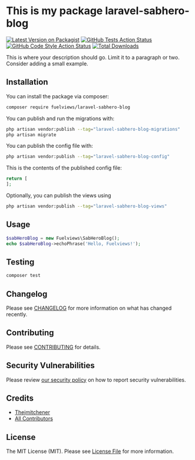 # This is my package laravel-sabhero-blog

[![Latest Version on Packagist](https://img.shields.io/packagist/v/fuelviews/laravel-sabhero-blog.svg?style=flat-square)](https://packagist.org/packages/fuelviews/laravel-sabhero-blog)
[![GitHub Tests Action Status](https://img.shields.io/github/actions/workflow/status/fuelviews/laravel-sabhero-blog/run-tests.yml?branch=main&label=tests&style=flat-square)](https://github.com/fuelviews/laravel-sabhero-blog/actions?query=workflow%3Arun-tests+branch%3Amain)
[![GitHub Code Style Action Status](https://img.shields.io/github/actions/workflow/status/fuelviews/laravel-sabhero-blog/fix-php-code-style-issues.yml?branch=main&label=code%20style&style=flat-square)](https://github.com/fuelviews/laravel-sabhero-blog/actions?query=workflow%3A"Fix+PHP+code+style+issues"+branch%3Amain)
[![Total Downloads](https://img.shields.io/packagist/dt/fuelviews/laravel-sabhero-blog.svg?style=flat-square)](https://packagist.org/packages/fuelviews/laravel-sabhero-blog)

This is where your description should go. Limit it to a paragraph or two. Consider adding a small example.

## Installation

You can install the package via composer:

```bash
composer require fuelviews/laravel-sabhero-blog
```

You can publish and run the migrations with:

```bash
php artisan vendor:publish --tag="laravel-sabhero-blog-migrations"
php artisan migrate
```

You can publish the config file with:

```bash
php artisan vendor:publish --tag="laravel-sabhero-blog-config"
```

This is the contents of the published config file:

```php
return [
];
```

Optionally, you can publish the views using

```bash
php artisan vendor:publish --tag="laravel-sabhero-blog-views"
```

## Usage

```php
$sabHeroBlog = new Fuelviews\SabHeroBlog();
echo $sabHeroBlog->echoPhrase('Hello, Fuelviews!');
```

## Testing

```bash
composer test
```

## Changelog

Please see [CHANGELOG](CHANGELOG.md) for more information on what has changed recently.

## Contributing

Please see [CONTRIBUTING](CONTRIBUTING.md) for details.

## Security Vulnerabilities

Please review [our security policy](../../security/policy) on how to report security vulnerabilities.

## Credits

- [Thejmitchener](https://github.com/thejmitchener)
- [All Contributors](../../contributors)

## License

The MIT License (MIT). Please see [License File](LICENSE.md) for more information.
